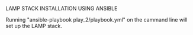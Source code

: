 LAMP STACK INSTALLATION USING ANSIBLE

Running "ansible-playbook play_2/playbook.yml" on the cammand line will set up the LAMP stack.
